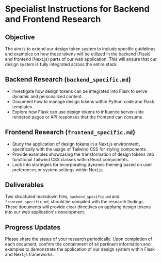 # Specialist Instructions for Backend and Frontend Research

## Objective
The aim is to extend our design token system to include specific guidelines and examples on how these tokens will be utilized in the backend (Flask) and frontend (Next.js) parts of our web application. This will ensure that our design system is fully integrated across the entire stack.

## Backend Research (`backend_specific.md`)
- Investigate how design tokens can be integrated into Flask to serve dynamic and personalized content.
- Document how to manage design tokens within Python code and Flask templates.
- Explore how Flask can use design tokens to influence server-side rendered pages or API responses that the frontend can consume.

## Frontend Research (`frontend_specific.md`)
- Study the application of design tokens in a Next.js environment, specifically with the usage of Tailwind CSS for styling components.
- Provide examples showcasing the transformation of design tokens into functional Tailwind CSS classes within React components.
- Look into strategies for incorporating dynamic theming based on user preferences or system settings within Next.js.

## Deliverables
Two structured markdown files, `backend_specific.md` and `frontend_specific.md`, should be compiled with the research findings. These documents will provide clear directives on applying design tokens into our web application's development.

## Progress Updates
Please share the status of your research periodically. Upon completion of each document, confirm the containment of all pertinent information and examples to demonstrate the application of our design system within Flask and Next.js frameworks.